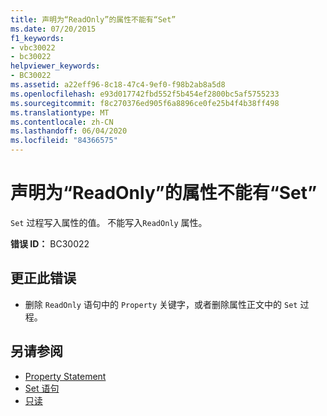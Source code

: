 ```yaml
---
title: 声明为“ReadOnly”的属性不能有“Set”
ms.date: 07/20/2015
f1_keywords:
- vbc30022
- bc30022
helpviewer_keywords:
- BC30022
ms.assetid: a22eff96-8c18-47c4-9ef0-f98b2ab8a5d8
ms.openlocfilehash: e93d017742fbd552f5b454ef2800bc5af5755233
ms.sourcegitcommit: f8c270376ed905f6a8896ce0fe25b4f4b38ff498
ms.translationtype: MT
ms.contentlocale: zh-CN
ms.lasthandoff: 06/04/2020
ms.locfileid: "84366575"
---
```

# <a name="properties-declared-readonly-cannot-have-a-set"></a>声明为“ReadOnly”的属性不能有“Set”
`Set` 过程写入属性的值。 不能写入`ReadOnly` 属性。  
  
 **错误 ID：** BC30022  
  
## <a name="to-correct-this-error"></a>更正此错误  
  
- 删除 `ReadOnly` 语句中的 `Property` 关键字，或者删除属性正文中的 `Set` 过程。  
  
## <a name="see-also"></a>另请参阅

- [Property Statement](../language-reference/statements/property-statement.md)
- [Set 语句](../language-reference/statements/set-statement.md)
- [只读](../language-reference/modifiers/readonly.md)
